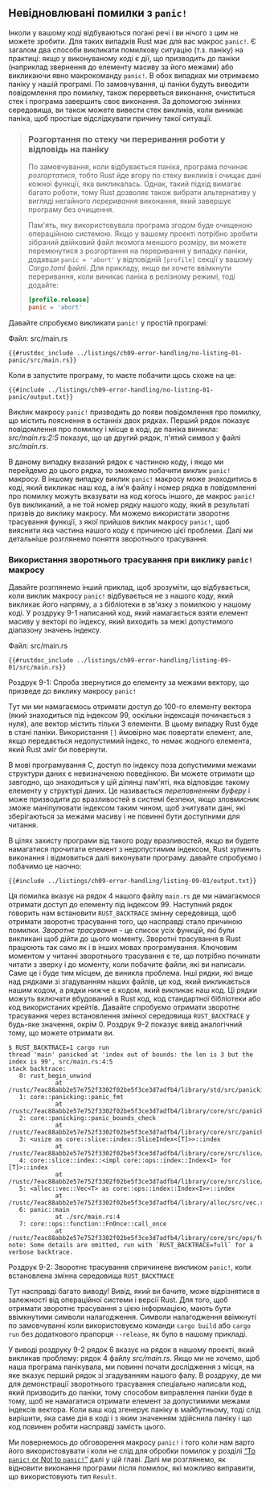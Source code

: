 ## Невідновлювані помилки з `panic!`

Інколи у вашому коді відбуваються погані речі і ви нічого з цим не можете зробити. 
Для таких випадків Rust має для вас макрос `panic!`. Є загалом два способи викликати 
помилкову ситуацію (т.з. паніку) на практиці: якщо у виконуваному коді є дії, що 
призводить до паніки (наприклад звернення до елементу масиву за його межами) або 
викликаючи явно макрокоманду `panic!`. В обох випадках ми отримаємо паніку у нашій 
програмі. По замовчування, ці паніки будуть виводити повідомлення про помилку, 
також перерветься виконання, очиститься стек і програма завершить своє виконання. 
За допомогою змінних середовища, ви також можете вивести стек викликів, коли виникає 
паніка, щоб простіше відслідкувати причину такої ситуації.

> ### Розгортання по стеку чи переривання роботи у відповідь на паніку
>
> По замовчування, коли відбувається паніка, програма починає *розгортатися*, тобто
> Rust йде вгору по стеку викликів і очищає дані кожної функції, яка викликалась.
> Однак, такий підхід вимагає багато роботи, тому Rust дозволяє також вибрати альтернативу
> у вигляді негайного *переривання* виконання, який завершує програму без очищення.
>
> Пам'ять, яку використовувала програма згодом буде очищеною операційною системою. 
> Якщо у вашому проекті потрібно зробити зібраний двійковий файл якомога меншого розміру,
> ви можете перемкнутися з розгортання на переривання у випадку паніки, додавши 
> `panic = 'abort'` у відповідній `[profile]` секції у вашому  *Cargo.toml* файлі.
> Для прикладу, якщо ви хочете ввімкнути переривання, коли виникає паніка 
> в релізному режимі, тоді додайте:
>
> ```toml
> [profile.release]
> panic = 'abort'
> ```

Давайте спробуємо викликати `panic!` у простій програмі:

<span class="filename">Файл: src/main.rs</span>

```rust,should_panic,panics
{{#rustdoc_include ../listings/ch09-error-handling/no-listing-01-panic/src/main.rs}}
```

Коли в запустите програму, то маєте побачити щось схоже на це:

```console
{{#include ../listings/ch09-error-handling/no-listing-01-panic/output.txt}}
```

Виклик макросу `panic!` призводить до появи повідомлення про помилку, 
що містить пояснення в останніх двох рядках. Перший рядок показує повідомлення 
про помилку і місце в коді, де паніка виникла: *src/main.rs:2:5* показує, 
що це другий рядок, п'ятий символ у файлі *src/main.rs*.

В даному випадку вказаний рядок є частиною коду, і якщо ми перейдемо до цього рядка, 
то зможемо побачити виклик `panic!` макросу. В іншому випадку виклик `panic!` макросу 
може знаходитись в коді, який викликає наш код, а ім'я файлу і номер рядка в повідомленні 
про помилку можуть вказувати на код когось іншого, де макрос `panic!` був викликаний, 
а не той номер рядку нашого коду, який в результаті призвів до виклику макросу. 
Ми можемо використати зворотнє трасування функції, з якої прийшов виклик макросу `panic!`, 
щоб вияснити яка частина нашого коду є причиною цієї проблеми. Далі ми детальніше 
розглянемо поняття зворотнього трасування.

### Використання зворотнього трасування при виклику `panic!` макросу

Давайте розглянемо інший приклад, щоб зрозуміти, що відбувається, коли виклик макросу 
`panic!` відбувається не з нашого коду, який викликає його напряму, а з бібліотеки в 
зв'язку з помилкою у нашому коді. У роздруку 9-1 написаний код, який намагається 
взяти елемент масиву у векторі по індексу, який виходить за межі допустимого діапазону 
значень індексу.

<span class="filename">Файл: src/main.rs</span>

```rust,should_panic,panics
{{#rustdoc_include ../listings/ch09-error-handling/listing-09-01/src/main.rs}}
```

<span class="caption">Роздрук 9-1: Спроба звернутися до елементу за межами вектору,
що призведе до виклику макросу `panic!`</span>

Тут ми ми намагаємось отримати доступ до 100-го елементу вектора (який знаходиться під 
індексом 99, оскільки індексація починається з нуля), але вектор містить тільки 3 
елементи. В цьому випадку Rust буде в стані паніки. Використання `[]` ймовірно має 
повертати елемент, але, якщо передається недопустимий індекс, то немає жодного елемента,
який Rust зміг би повернути.

В мові програмування C, доступ по індексу поза допустимими межами структури даних є 
невизначеною поведінкою. Ви можете отримати що завгодно, що знаходиться у цій ділянці 
пам'яті, яка відповідає такому елементу у структурі даних. Це називається *переповненням 
буферу* і може призводити до вразливостей в системі безпеки, якщо зловмисник зможе 
маніпулювати індексом таким чином, щоб зчитувати дані, які зберігаються за межами 
масиву і не повинні бути доступними для читання.

В цілях захисту програми від такого роду вразливостей, якщо ви будете намагатися 
прочитати елемент з недопустимим індексом, Rust зупинить виконання і відмовиться далі 
виконувати програму. давайте спробуємо і побачимо це наочно:

```console
{{#include ../listings/ch09-error-handling/listing-09-01/output.txt}}
```

Ця помилка вказує на рядок 4 нашого файлу `main.rs` де ми намагаємося отримати 
доступ до елементу під індексом 99. Наступний рядок говорить нам встановити 
`RUST_BACKTRACE` змінну середовища, щоб отримати зворотнє трасування того, що 
насправді стало причиною помилки. *Зворотнє трасування* - це список усіх функцій, 
які були викликані щоб дійти до цього моменту. Зворотні трасування в Rust працюють 
так само як і в інших мовах програмування. Ключовим моментом у читанні зворотнього 
трасування є те, що потрібно починати читати з зверху і до моменту, коли побачите 
файли, які ви написали. Саме це і буде тим місцем, де виникла проблема. Інші рядки, які
вище над рядками зі згадуванням наших файлів, це код, який викликається нашим кодом, а 
рядки нижче є кодом, який викликає наш код. Ці рядки можуть включати вбудований в Rust 
код, код стандартної бібліотеки або код використаних крейтів. Давайте спробуємо 
отримати зворотнє трасування через встановлення змінної середовища `RUST_BACKTRACE` у 
будь-яке значення, окрім 0. Роздрук 9-2 показує вивід аналогічний тому, що можете 
отримати ви.

<!-- manual-regeneration
cd listings/ch09-error-handling/listing-09-01
RUST_BACKTRACE=1 cargo run
copy the backtrace output below
check the backtrace number mentioned in the text below the listing
-->

```console
$ RUST_BACKTRACE=1 cargo run
thread 'main' panicked at 'index out of bounds: the len is 3 but the index is 99', src/main.rs:4:5
stack backtrace:
   0: rust_begin_unwind
             at /rustc/7eac88abb2e57e752f3302f02be5f3ce3d7adfb4/library/std/src/panicking.rs:483
   1: core::panicking::panic_fmt
             at /rustc/7eac88abb2e57e752f3302f02be5f3ce3d7adfb4/library/core/src/panicking.rs:85
   2: core::panicking::panic_bounds_check
             at /rustc/7eac88abb2e57e752f3302f02be5f3ce3d7adfb4/library/core/src/panicking.rs:62
   3: <usize as core::slice::index::SliceIndex<[T]>>::index
             at /rustc/7eac88abb2e57e752f3302f02be5f3ce3d7adfb4/library/core/src/slice/index.rs:255
   4: core::slice::index::<impl core::ops::index::Index<I> for [T]>::index
             at /rustc/7eac88abb2e57e752f3302f02be5f3ce3d7adfb4/library/core/src/slice/index.rs:15
   5: <alloc::vec::Vec<T> as core::ops::index::Index<I>>::index
             at /rustc/7eac88abb2e57e752f3302f02be5f3ce3d7adfb4/library/alloc/src/vec.rs:1982
   6: panic::main
             at ./src/main.rs:4
   7: core::ops::function::FnOnce::call_once
             at /rustc/7eac88abb2e57e752f3302f02be5f3ce3d7adfb4/library/core/src/ops/function.rs:227
note: Some details are omitted, run with `RUST_BACKTRACE=full` for a verbose backtrace.
```

<span class="caption">Роздрук 9-2: Зворотнє трасування спричинене викликом
`panic!`, коли встановлена змінна середовища `RUST_BACKTRACE`</span>

Тут насправді багато виводу! Вивід, який ви бачите, може відрізнятися в залежності 
від операційної системи і версії Rust. Для того, щоб отримати зворотнє трасування з цією 
інформацією, мають бути ввімкнутими символи налагодження. Символи налагодження 
ввімкнуті по замовчуванні коли використовуємо команди `cargo build` або `cargo run` 
без додаткового прапорця `--release`, як було в нашому прикладі.

У виводі роздруку 9-2 рядок 6 вказує на рядок в нашому проекті, який викликав проблему: 
рядок 4 файлу  *src/main.rs*. Якщо ми не хочемо, щоб наша програма панікувала, ми 
повинні почати дослідження з місця, на яке вказує перший рядок зі згадуванням нашого фалу.
В роздруку, де ми для демонстрації зворотнього трасування спеціально написали код, який 
призводить до паніки, тому способом виправлення паніки буде в тому, щоб не намагатися 
отримати елемент за допустимими межами індексів вектора. Коли ваш код згенерує паніку 
в майбутньому, тоді слід вирішити, яка саме дія в коді і з яким значенням здійснила 
паніку і що код повинен робити насправді замість цього.

Ми повернемось до обговорення макросу `panic!` і того коли нам варто його використовувати 
і коли не слід для обробки помилок у розділі [“To `panic!` or Not to
`panic!`”][to-panic-or-not-to-panic]<!-- ignore --> далі у цій главі. Далі ми розглянемо, як відновити виконання програми після помилок, які можливо виправити, що використовують 
тип `Result`.

[to-panic-or-not-to-panic]:
ch09-03-to-panic-or-not-to-panic.html#to-panic-or-not-to-panic
